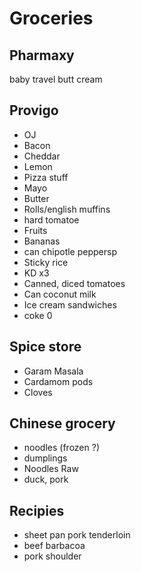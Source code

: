 # Groceries

## Pharmaxy

baby travel butt cream

## Provigo

- OJ
- Bacon
- Cheddar
- Lemon
- Pizza stuff
- Mayo
- Butter
- Rolls/english muffins
- hard tomatoe
- Fruits
- Bananas
- can chipotle peppersp
- Sticky rice
- KD x3
- Canned, diced tomatoes
- Can coconut milk
- Ice cream sandwiches
- coke 0

## Spice store

- Garam Masala
- Cardamom pods
- Cloves

## Chinese grocery

- noodles (frozen ?)
- dumplings
- Noodles Raw
- duck, pork

## Recipies

- sheet pan pork tenderloin
- beef barbacoa
- pork shoulder
